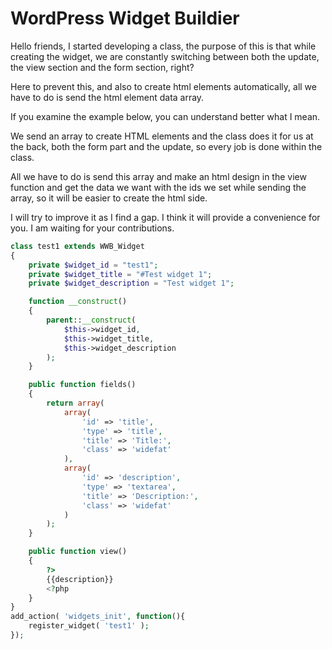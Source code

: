 # WordPress Widget Buildier

Hello friends, I started developing a class, the purpose of this is that while creating the widget, we are constantly switching between both the update, the view section and the form section, right?

Here to prevent this, and also to create html elements automatically, all we have to do is send the html element data array.

If you examine the example below, you can understand better what I mean.

We send an array to create HTML elements and the class does it for us at the back, both the form part and the update, so every job is done within the class.

All we have to do is send this array and make an html design in the view function and get the data we want with the ids we set while sending the array, so it will be easier to create the html side.

I will try to improve it as I find a gap. I think it will provide a convenience for you. I am waiting for your contributions.

```php
class test1 extends WWB_Widget 
{
    private $widget_id = "test1";
    private $widget_title = "#Test widget 1";
    private $widget_description = "Test widget 1";

    function __construct()
    {
        parent::__construct(
            $this->widget_id,
            $this->widget_title,
            $this->widget_description
        );
    }

    public function fields()
    {
        return array(
            array(
                'id' => 'title',
                'type' => 'title',
                'title' => 'Title:',
				'class' => 'widefat'
			),
            array(
				'id' => 'description',
				'type' => 'textarea',
				'title' => 'Description:',
				'class' => 'widefat'
			)
        );
    }

    public function view() 
    {
        ?>
        {{description}}
        <?php
    }
}
add_action( 'widgets_init', function(){
    register_widget( 'test1' );
});
```
